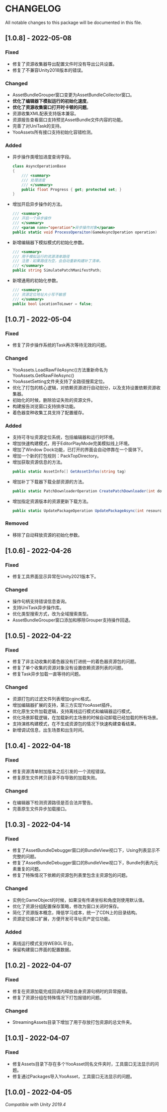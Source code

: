 # CHANGELOG

All notable changes to this package will be documented in this file.

## [1.0.8] - 2022-05-08

### Fixed

- 修复了资源收集器导出配置文件时没有导出公共设置。
- 修复了不兼容Unity2018版本的错误。

### Changed

- AssetBundleGrouper窗口变更为AssetBundleCollector窗口。
- **优化了编辑器下模拟运行的初始化速度**。
- **优化了资源收集窗口打开时卡顿的问题**。
- 资源收集XML配表支持版本兼容。
- 资源报告查看窗口支持预览AssetBundle文件内容的功能。
- 完善了对UniTask的支持。
- YooAssets所有接口支持初始化容错检测。

### Added

- 异步操作类增加进度查询字段。

  ```c#
  class AsyncOperationBase
  {
      /// <summary>
      /// 处理进度
      /// </summary>
      public float Progress { get; protected set; } 
  }
  ```

- 增加开启异步操作的方法。

  ```c#
  /// <summary>
  /// 开启一个异步操作
  /// </summary>
  /// <param name="operation">异步操作对象</param>
  public static void ProcessOperaiton(GameAsyncOperation operation)
  ```

- 新增编辑器下模拟模式的初始化参数。

  ````c#
  /// <summary>
  /// 用于模拟运行的资源清单路径
  /// 注意：如果路径为空，会自动重新构建补丁清单。
  /// </summary>
  public string SimulatePatchManifestPath;
  ````

- 新增通用的初始化参数。

  ```c#
  /// <summary>
  /// 资源定位地址大小写不敏感
  /// </summary>
  public bool LocationToLower = false;
  ```

## [1.0.7] - 2022-05-04

### Fixed

- 修复了异步操作系统的Task再次等待无效的问题。

### Changed

- YooAssets.LoadRawFileAsync()方法重新命名为YooAssets.GetRawFileAsync()
- YooAssetSetting文件夹支持了全路径搜索定位。
- 优化了打包的核心逻辑，对依赖资源进行自动划分，以及支持设置依赖资源收集器。
- 初始化的时候，删除验证失败的资源文件。
- 构建报告浏览窗口支持排序功能。
- 着色器变种收集工具支持了配置缓存。

### Added

- 支持可寻址资源定位系统，包括编辑器和运行时环境。
- 增加快速构建模式，用于EditorPlayMode完美模拟线上环境。
- 增加了Window Dock功能，已打开的界面会自动停靠在一个窗体下。
- 增加一个新的打包规则：PackTopDirectory。
- 增加获取资源信息的方法。
  ```c#
  public static AssetInfo[] GetAssetInfos(string tag)
  ```
- 增加补丁下载器下载全部资源的方法。
  ```c#
  public static PatchDownloaderOperation CreatePatchDownloader(int downloadingMaxNumber, int failedTryAgain)
  ```
- 增加指定资源版本的资源更新下载方法。
  ```c#
  public static UpdatePackageOperation UpdatePackageAsync(int resourceVersion, int timeout = 60)
  ```

### Removed

- 移除了自动释放资源的初始化参数。

## [1.0.6] - 2022-04-26

### Fixed

- 修复工具界面显示异常在Unity2021版本下。

### Changed

- 操作句柄支持错误信息查询。
- 支持UniTask异步操作库。
- 优化类型搜索方式，改为全域搜索类型。
- AssetBundleGrouper窗口添加和移除Grouper支持操作回退。

## [1.0.5] - 2022-04-22

### Fixed

- 修复了非主动收集的着色器没有打进统一的着色器资源包的问题。
- 修复了单个收集的资源对象没有设置依赖资源列表的问题。
- 修复Task异步加载一直等待的问题。

### Changed

- 资源打包的过滤文件列表增加cginc格式。
- 增加编辑器扩展的支持，第三方实现YooAsset插件。
- 优化原生文件加载逻辑，支持离线运行模式和编辑器运行模式。
- 优化场景卸载逻辑，在加载新的主场景的时候自动卸载已经加载的所有场景。
- 支持演练构建模式，在不生成资源包的情况下快速构建查看结果。
- 新增调试信息，出生场景和出生时间。

## [1.0.4] - 2022-04-18

### Fixed

- 修复资源清单附加版本之后引发的一个流程错误。
- 修复原生文件拷贝目录不存导致的加载失败。

### Changed

- 在编辑器下检测资源路径是否合法并警告。
- 完善原生文件异步加载接口。

## [1.0.3] - 2022-04-14

### Fixed

- 修复了AssetBundleDebugger窗口的BundleView视口下，Using列表显示不完整的问题。
- 修复了AssetBundleDebugger窗口的BundleView视口下，Bundle列表内元素重复的问题。
- 修复了特殊情况下依赖的资源包列表里包含主资源包的问题。

### Changed

- 实例化GameObject的时候，如果没有传递坐标和角度则使用默认值。
- 优化了资源分组配置保存策略，修改为窗口关闭时保存。
- 简化了资源版本概念，降低学习成本，统一了CDN上的目录结构。
- 资源定位接口扩展，方便开发可寻址资产定位功能。

### Added

- 离线运行模式支持WEBGL平台。
- 保留构建窗口界面的配置数据。

## [1.0.2] - 2022-04-07

### Fixed

- 修复在资源加载完成回调内释放自身资源句柄时的异常报错。
- 修复了资源分组在特殊情况下打包报错的问题。

### Changed

- StreamingAssets目录下增加了用于存放打包资源的总文件夹。

## [1.0.1] - 2022-04-07

### Fixed

- 修复Assets目录下存在多个YooAsset同名文件夹时，工具窗口无法显示的问题。
- 修复通过Packages导入YooAsset，工具窗口无法显示的问题。

## [1.0.0] - 2022-04-05
*Compatible with Unity 2019.4*

